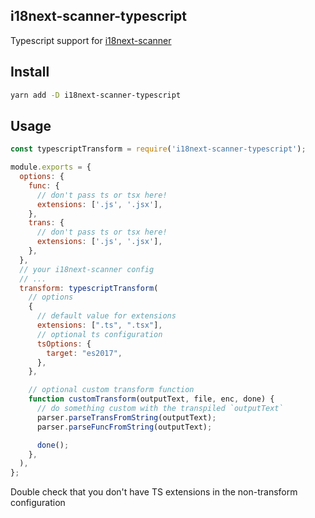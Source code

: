 ## i18next-scanner-typescript

Typescript support for [i18next-scanner](https://github.com/i18next/i18next-scanner/)

## Install

```bash
yarn add -D i18next-scanner-typescript
```

## Usage

```js
const typescriptTransform = require('i18next-scanner-typescript');

module.exports = {
  options: {
    func: {
      // don't pass ts or tsx here!
      extensions: ['.js', '.jsx'],
    },
    trans: {
      // don't pass ts or tsx here!
      extensions: ['.js', '.jsx'],
    },
  },
  // your i18next-scanner config
  // ...
  transform: typescriptTransform(
    // options
    {
      // default value for extensions
      extensions: [".ts", ".tsx"],
      // optional ts configuration
      tsOptions: {
        target: "es2017",
      },
    },

    // optional custom transform function
    function customTransform(outputText, file, enc, done) {
      // do something custom with the transpiled `outputText`
      parser.parseTransFromString(outputText);
      parser.parseFuncFromString(outputText);

      done();
    },
  ),
};
```

Double check that you don't have TS extensions in the non-transform configuration
